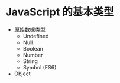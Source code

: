 # JavaScript 的基本类型

- 原始数据类型
    - Undefined
    - Null
    - Boolean
    - Number
    - String
    - Symbol (ES6)
- Object

